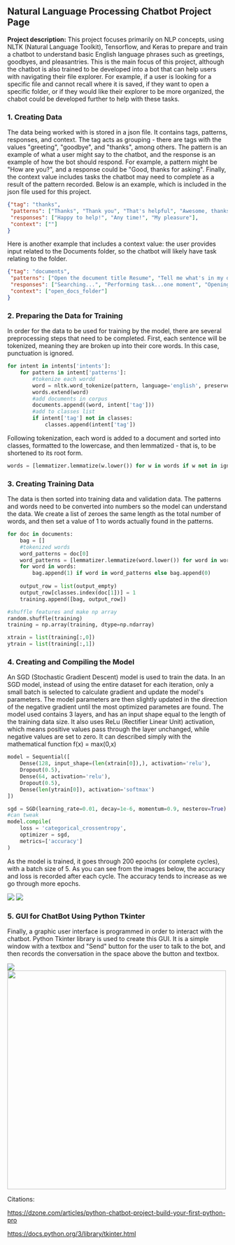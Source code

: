 ## Natural Language Processing Chatbot Project Page

**Project description:**
This project focuses primarily on NLP concepts, using NLTK (Natural Language Toolkit), Tensorflow, and Keras to prepare and train a chatbot to understand basic English language phrases such as greetings, goodbyes, and pleasantries. This is the main focus of this project, although the chatbot is also trained to be developed into a bot that can help users with navigating their file explorer. For example, if a user is looking for a specific file and cannot recall where it is saved, if they want to open a specific folder, or if they would like their explorer to be more organized, the chabot could be developed further to help with these tasks.

### 1. Creating Data

The data being worked with is stored in a json file. It contains tags, patterns, responses, and context. The tag acts as grouping - there are tags with the values "greeting", "goodbye", and "thanks", among others. The pattern is an example of what a user might say to the chatbot, and the response is an example of how the bot should respond. For example, a pattern might be "How are you?", and a response could be "Good, thanks for asking". Finally, the context value includes tasks the chatbot may need to complete as a result of the pattern recorded. Below is an example, which is included in the json file used for this project.

```json
{"tag": "thanks",
 "patterns": ["Thanks", "Thank you", "That's helpful", "Awesome, thanks", "Thanks for helping me"],
 "responses": ["Happy to help!", "Any time!", "My pleasure"],
 "context": [""]
}
```

Here is another example that includes a context value: the user provides input related to the Documents folder, so the chatbot will likely have task relating to the folder.

```json
{"tag": "documents",
 "patterns": ["Open the document title Resume", "Tell me what's in my document folder", "Where can I find my last saved document?"],
 "responses": ["Searching...", "Performing task...one moment", "Opening relevant folder..."],
 "context": ["open_docs_folder"]
}
```

### 2. Preparing the Data for Training

In order for the data to be used for training by the model, there are several preprocessing steps that need to be completed. First, each sentence will be tokenized, meaning they are broken up into their core words. In this case, punctuation is ignored.

```python
for intent in intents['intents']:
    for pattern in intent['patterns']:
        #tokenize each wordd
        word = nltk.word_tokenize(pattern, language='english', preserve_line=True)
        words.extend(word)
        #add documents in corpus
        documents.append((word, intent['tag']))
        #add to classes list
        if intent['tag'] not in classes:
            classes.append(intent['tag'])
```

Following tokenization, each word is added to a document and sorted into classes, formatted to the lowercase, and then lemmatized - that is, to be shortened to its root form.

```python
words = [lemmatizer.lemmatize(w.lower()) for w in words if w not in ignore_letters]
``` 

### 3. Creating Training Data

The data is then sorted into training data and validation data. The patterns and words need to be converted into numbers so the model can understand the data. We create a list of zeroes the same length as the total number of words, and then set a value of 1 to words actually found in the patterns.

```python
for doc in documents:
    bag = []
    #tokenized words
    word_patterns = doc[0]
    word_patterns = [lemmatizer.lemmatize(word.lower()) for word in word_patterns]
    for word in words:
        bag.append(1) if word in word_patterns else bag.append(0)
    
    output_row = list(output_empty)
    output_row[classes.index(doc[1])] = 1
    training.append([bag, output_row])

#shuffle features and make np array
random.shuffle(training)
training = np.array(training, dtype=np.ndarray)

xtrain = list(training[:,0])
ytrain = list(training[:,1])
```

### 4. Creating and Compiling the Model

An SGD (Stochastic Gradient Descent) model is used to train the data. In an SGD model, instead of using the entire dataset for each iteration, only a small batch is selected to calculate gradient and update the model's parameters. The model parameters are then slightly updated in the direction of the negative gradient until the most optimized parametes are found. The model used contains 3 layers, and has an input shape equal to the length of the training data size. It also uses ReLu (Rectifier Linear Unit) activation, which means positive values pass through the layer unchanged, while negative values are set to zero. It can described simply with the mathematical function f(x) = max(0,x)

```python
model = Sequential([
    Dense(128, input_shape=(len(xtrain[0]),), activation='relu'),
    Dropout(0.5),
    Dense(64, activation='relu'),
    Dropout(0.5),
    Dense(len(ytrain[0]), activation='softmax')
])

sgd = SGD(learning_rate=0.01, decay=1e-6, momentum=0.9, nesterov=True) 
#can tweak
model.compile(
    loss = 'categorical_crossentropy',
    optimizer = sgd,
    metrics=['accuracy']
)
```

As the model is trained, it goes through 200 epochs (or complete cycles), with a batch size of 5. As you can see from the images below, the accuracy and loss is recorded after each cycle. The accuracy tends to increase as we go through more epochs.

<img src="images/nltk_chatsc4.png?raw=true"/> <img src="images/nltk_chatsc.png?raw=true"/>

### 5. GUI for ChatBot Using Python Tkinter

Finally, a graphic user interface is programmed in order to interact with the chatbot. Python Tkinter library is used to create this GUI. It is a simple window with a textbox and "Send" button for the user to talk to the bot, and then records the conversation in the space above the button and textbox. 

<img src="images/nltk_chatsc2.png?raw=true"/> 
<img src="images/nltk_chatsc5.png?raw=true" height="500">

Citations:

https://dzone.com/articles/python-chatbot-project-build-your-first-python-pro

https://docs.python.org/3/library/tkinter.html

